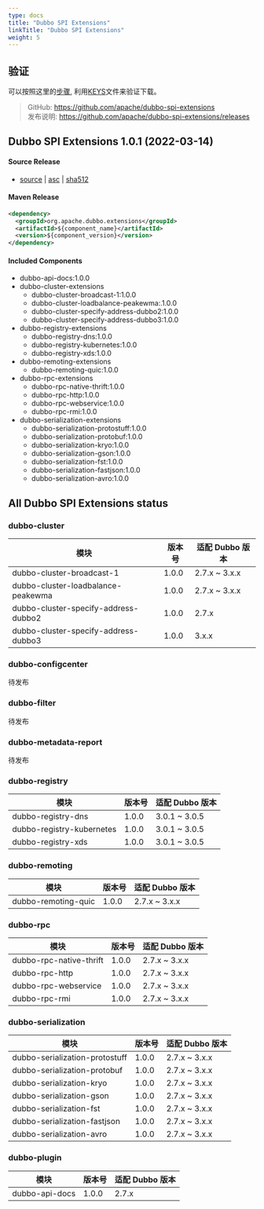 ```yaml
---
type: docs
title: "Dubbo SPI Extensions"
linkTitle: "Dubbo SPI Extensions"
weight: 5
---
```


## 验证

可以按照这里的[步骤](https://www.apache.org/info/verification), 利用[KEYS](https://downloads.apache.org/dubbo/KEYS)文件来验证下载。

> GitHub: https://github.com/apache/dubbo-spi-extensions \
> 发布说明: https://github.com/apache/dubbo-spi-extensions/releases
>

## Dubbo SPI Extensions 1.0.1 (2022-03-14)

#### Source Release

* [source](https://www.apache.org/dyn/closer.lua/dubbo/dubbo-spi-extensions/1.0.1/apache-dubbo-extensions-1.0.1-src.zip) |
  [asc](https://www.apache.org/dyn/closer.lua/dubbo/dubbo-spi-extensions/1.0.1/apache-dubbo-extensions-1.0.1-src.zip.asc) |
  [sha512](https://www.apache.org/dyn/closer.lua/dubbo/dubbo-spi-extensions/1.0.1/apache-dubbo-extensions-1.0.1-src.zip.sha512)

#### Maven Release

```xml
<dependency>
  <groupId>org.apache.dubbo.extensions</groupId>
  <artifactId>${component_name}</artifactId>
  <version>${component_version}</version>
</dependency>
```

#### Included Components

- dubbo-api-docs:1.0.0
- dubbo-cluster-extensions
    - dubbo-cluster-broadcast-1:1.0.0
    - dubbo-cluster-loadbalance-peakewma:.1.0.0
    - dubbo-cluster-specify-address-dubbo2:1.0.0
    - dubbo-cluster-specify-address-dubbo3:1.0.0
- dubbo-registry-extensions
    - dubbo-registry-dns:1.0.0
    - dubbo-registry-kubernetes:1.0.0
    - dubbo-registry-xds:1.0.0
- dubbo-remoting-extensions
    - dubbo-remoting-quic:1.0.0
- dubbo-rpc-extensions
    - dubbo-rpc-native-thrift:1.0.0
    - dubbo-rpc-http:1.0.0
    - dubbo-rpc-webservice:1.0.0
    - dubbo-rpc-rmi:1.0.0
- dubbo-serialization-extensions
    - dubbo-serialization-protostuff:1.0.0
    - dubbo-serialization-protobuf:1.0.0
    - dubbo-serialization-kryo:1.0.0
    - dubbo-serialization-gson:1.0.0
    - dubbo-serialization-fst:1.0.0
    - dubbo-serialization-fastjson:1.0.0
    - dubbo-serialization-avro:1.0.0

## All Dubbo SPI Extensions status

### dubbo-cluster

| 模块 | 版本号   | 适配 Dubbo 版本   |
| --- |-------|---------------|
| dubbo-cluster-broadcast-1 | 1.0.0 | 2.7.x ~ 3.x.x |
| dubbo-cluster-loadbalance-peakewma | 1.0.0 | 2.7.x ~ 3.x.x |
| dubbo-cluster-specify-address-dubbo2 | 1.0.0 | 2.7.x |
| dubbo-cluster-specify-address-dubbo3 | 1.0.0 | 3.x.x |

### dubbo-configcenter

待发布

### dubbo-filter

待发布

### dubbo-metadata-report

待发布

### dubbo-registry

| 模块 | 版本号   | 适配 Dubbo 版本   |
| --- |-------|---------------|
| dubbo-registry-dns | 1.0.0 | 3.0.1 ~ 3.0.5 |
| dubbo-registry-kubernetes | 1.0.0 | 3.0.1 ~ 3.0.5 |
| dubbo-registry-xds | 1.0.0 | 3.0.1 ~ 3.0.5 |

### dubbo-remoting

| 模块 | 版本号   | 适配 Dubbo 版本   |
| --- |-------|---------------|
| dubbo-remoting-quic | 1.0.0 | 2.7.x ~ 3.x.x |

### dubbo-rpc

| 模块 | 版本号   | 适配 Dubbo 版本   |
| --- |-------|---------------|
| dubbo-rpc-native-thrift | 1.0.0 | 2.7.x ~ 3.x.x |
| dubbo-rpc-http | 1.0.0 | 2.7.x ~ 3.x.x |
| dubbo-rpc-webservice | 1.0.0 | 2.7.x ~ 3.x.x |
| dubbo-rpc-rmi | 1.0.0 | 2.7.x ~ 3.x.x |

### dubbo-serialization

| 模块 | 版本号   | 适配 Dubbo 版本   |
| --- |-------|---------------|
| dubbo-serialization-protostuff | 1.0.0 | 2.7.x ~ 3.x.x |
| dubbo-serialization-protobuf | 1.0.0 | 2.7.x ~ 3.x.x |
| dubbo-serialization-kryo | 1.0.0 | 2.7.x ~ 3.x.x |
| dubbo-serialization-gson | 1.0.0 | 2.7.x ~ 3.x.x |
| dubbo-serialization-fst | 1.0.0 | 2.7.x ~ 3.x.x |
| dubbo-serialization-fastjson | 1.0.0 | 2.7.x ~ 3.x.x |
| dubbo-serialization-avro | 1.0.0 | 2.7.x ~ 3.x.x |

### dubbo-plugin

| 模块             | 版本号   | 适配 Dubbo 版本  |
|----------------|-------|--------------|
| dubbo-api-docs | 1.0.0 | 2.7.x |